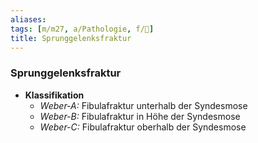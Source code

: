 ```yaml
---
aliases: 
tags: [m/m27, a/Pathologie, f/🦴]
title: Sprunggelenksfraktur
---
```

### Sprunggelenksfraktur
- **Klassifikation**
	- *Weber-A:* Fibulafraktur unterhalb der Syndesmose
	- *Weber-B:* Fibulafraktur in Höhe der Syndesmose
	- *Weber-C:* Fibulafraktur oberhalb der Syndesmose